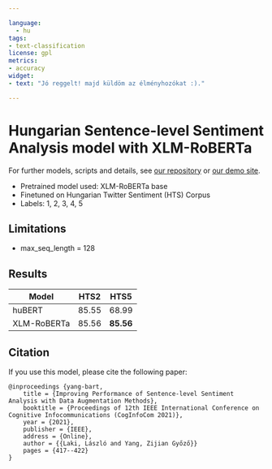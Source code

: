 ```yaml
---

language: 
  - hu
tags:
- text-classification
license: gpl
metrics:
- accuracy
widget:
- text: "Jó reggelt! majd küldöm az élményhozókat :)."

---
```


# Hungarian Sentence-level Sentiment Analysis model with XLM-RoBERTa

For further models, scripts and details, see [our repository](https://github.com/nytud/sentiment-analysis) or [our demo site](https://juniper.nytud.hu/demo/nlp).

  - Pretrained model used: XLM-RoBERTa base
  - Finetuned on Hungarian Twitter Sentiment (HTS) Corpus
  - Labels: 1, 2, 3, 4, 5
  	
## Limitations

- max_seq_length = 128

## Results

| Model | HTS2 | HTS5 |
| ------------- | ------------- | ------------- |
| huBERT | 85.55 | 68.99  |
| XLM-RoBERTa| 85.56 | **85.56** |

## Citation
If you use this model, please cite the following paper:

```
@inproceedings {yang-bart,
    title = {Improving Performance of Sentence-level Sentiment Analysis with Data Augmentation Methods},
	booktitle = {Proceedings of 12th IEEE International Conference on Cognitive Infocommunications (CogInfoCom 2021)},
	year = {2021},
	publisher = {IEEE},
	address = {Online},
	author = {{Laki, László and Yang, Zijian Győző}}
	pages = {417--422}
}

```